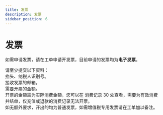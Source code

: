 ```yaml
---
title: 发票
description: 发票
sidebar_position: 6
---
```


# 发票
如需申请发票，请在工单申请开发票，目前申请的发票均为**电子发票**。

请至少提交以下资料：<br/>
抬头、纳税人识别号。<br/>
接收发票的邮箱。<br/>
需要开票的金额。<br/>
开票的金额需为实际消费金额，您可以在 消费记录 30 处查看，需要为有效消费并结单，仅充值或退款的消费记录无法开票。<br/>
如无额外要求，开出的均为普通发票，如需增值税专用发票请在工单加以备注。